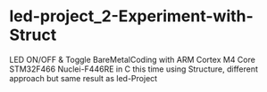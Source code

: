 # led-project_2-Experiment-with-Struct
LED ON/OFF &amp; Toggle BareMetalCoding with ARM Cortex M4 Core STM32F466 Nuclei-F446RE in C this time using Structure, different approach but same result as led-Project
